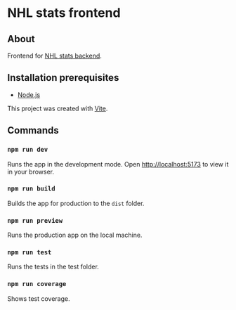 # NHL stats frontend

## About

Frontend for [NHL stats backend](https://github.com/JeszC/nhl-stats-backend).

## Installation prerequisites

- [Node.js](https://nodejs.org/)

This project was created with [Vite](https://vite.dev/).

## Commands

### `npm run dev`

Runs the app in the development mode. Open [http://localhost:5173](http://localhost:5173) to view it in your browser.

### `npm run build`

Builds the app for production to the `dist` folder.

### `npm run preview`

Runs the production app on the local machine.

### `npm run test`

Runs the tests in the test folder.

### `npm run coverage`

Shows test coverage.
